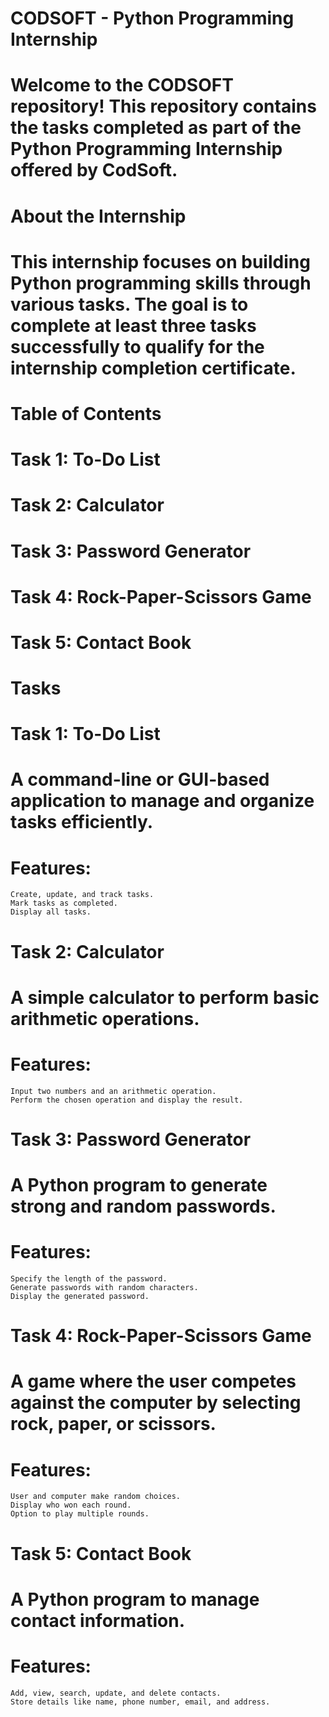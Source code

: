 # CODSOFT - Python Programming Internship

# Welcome to the CODSOFT repository! This repository contains the tasks completed as part of the Python Programming Internship offered by CodSoft.

# About the Internship 
# This internship focuses on building Python programming skills through various tasks. The goal is to complete at least three tasks successfully to qualify for the internship completion certificate.

# Table of Contents 
  # Task 1: To-Do List
  # Task 2: Calculator
  # Task 3: Password Generator
  # Task 4: Rock-Paper-Scissors Game
  # Task 5: Contact Book
# Tasks
# Task 1: To-Do List
  # A command-line or GUI-based application to manage and organize tasks efficiently.
  # Features:
    Create, update, and track tasks.
    Mark tasks as completed.
    Display all tasks.

# Task 2: Calculator
  # A simple calculator to perform basic arithmetic operations.
  # Features:
    Input two numbers and an arithmetic operation.
    Perform the chosen operation and display the result.
# Task 3: Password Generator
  # A Python program to generate strong and random passwords.
  # Features:
    Specify the length of the password.
    Generate passwords with random characters.
    Display the generated password.
# Task 4: Rock-Paper-Scissors Game
  # A game where the user competes against the computer by selecting rock, paper, or scissors.
  # Features:
    User and computer make random choices.
    Display who won each round.
    Option to play multiple rounds.
# Task 5: Contact Book
  # A Python program to manage contact information.
  # Features:
    Add, view, search, update, and delete contacts.
    Store details like name, phone number, email, and address.
